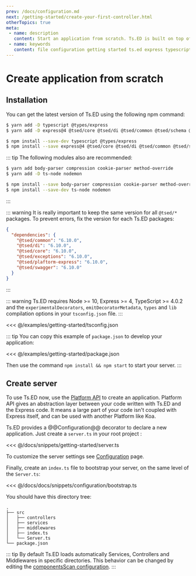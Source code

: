 ```yaml
---
prev: /docs/configuration.md
next: /getting-started/create-your-first-controller.html
otherTopics: true
meta:
 - name: description
   content: Start an application from scratch. Ts.ED is built on top of Express and uses TypeScript language.
 - name: keywords
   content: file configuration getting started ts.ed express typescript node.js javascript decorators mvc class models
---
```

# Create application from scratch
## Installation

You can get the latest version of Ts.ED using the following npm command:

<Tabs class="-code">
  <Tab label="Yarn">
  
```bash
$ yarn add -D typescript @types/express
$ yarn add -D express@4 @tsed/core @tsed/di @tsed/common @tsed/schema @tsed/json-mapper @tsed/exceptions @tsed/platform-express
```

  </Tab>
  <Tab label="Npm">
  
```bash
$ npm install --save-dev typescript @types/express
$ npm install --save express@4 @tsed/core @tsed/di @tsed/common @tsed/schema @tsed/json-mapper @tsed/exceptions @tsed/platform-express
```
     
  </Tab>
</Tabs>  

::: tip
The following modules also are recommended: 

<Tabs class="-code">
  <Tab label="Yarn">
  
```bash
$ yarn add body-parser compression cookie-parser method-override
$ yarn add -D ts-node nodemon
```

  </Tab>
  <Tab label="Npm">
    
```bash
$ npm install --save body-parser compression cookie-parser method-override
$ npm install --save-dev ts-node nodemon
```
  
  </Tab>
</Tabs>
:::

::: warning
It is really important to keep the same version for all `@tsed/*` packages.
To prevent errors, fix the version for each Ts.ED packages:
```json
{
  "dependencies": {
    "@tsed/common": "6.10.0",
    "@tsed/di": "6.10.0",
    "@tsed/core": "6.10.0",
    "@tsed/exceptions": "6.10.0",
    "@tsed/plaftorm-express": "6.10.0",
    "@tsed/swagger": "6.10.0"
  }
} 
```
:::

::: warning
Ts.ED requires Node >= 10, Express >= 4, TypeScript >= 4.0.2 and 
the `experimentalDecorators`, `emitDecoratorMetadata`, `types` and `lib` compilation 
options in your `tsconfig.json` file.
:::

<<< @/examples/getting-started/tsconfig.json

::: tip
You can copy this example of `package.json` to develop your application:

<<< @/examples/getting-started/package.json

Then use the command `npm install && npm start` to start your server.
:::

## Create server

To use Ts.ED now, use the [Platform API](/docs/platform-api.html) to create an application. Platform API gives an abstraction layer 
between your code written with Ts.ED and the Express code. It means a large part of your code
isn't coupled with Express itself, and can be used with another Platform like Koa.

Ts.ED provides a @@Configuration@@ decorator to declare a new application. 
Just create a `server.ts` in your root project :

<<< @/docs/snippets/getting-started/server.ts

To customize the server settings see [Configuration](configuration.md) page.

Finally, create an `index.ts` file to bootstrap your server, on the same level of the `Server.ts`:
 
<<< @/docs/docs/snippets/configuration/bootstrap.ts

You should have this directory tree: 

```
.
├── src
│   ├── controllers
│   ├── services
│   ├── middlewares
│   ├── index.ts
│   └── Server.ts
└── package.json
```

::: tip
By default Ts.ED loads automatically Services, Controllers and Middlewares in specific directories.
This behavior can be changed by editing the [componentsScan configuration](/docs/configuration.md).
:::
